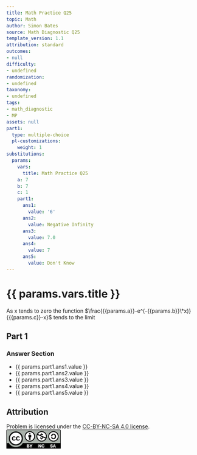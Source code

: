 ```yaml
---
title: Math Practice Q25
topic: Math
author: Simon Bates
source: Math Diagnostic Q25
template_version: 1.1
attribution: standard
outcomes:
- null
difficulty:
- undefined
randomization:
- undefined
taxonomy:
- undefined
tags:
- math_diagnostic
- MP
assets: null
part1:
  type: multiple-choice
  pl-customizations:
    weight: 1
substitutions:
  params:
    vars:
      title: Math Practice Q25
    a: 7
    b: 7
    c: 1
    part1:
      ans1:
        value: '6'
      ans2:
        value: Negative Infinity
      ans3:
        value: 7.0
      ans4:
        value: 7
      ans5:
        value: Don't Know
---
```

# {{ params.vars.title }}
As x tends to zero the function $\frac{{{params.a}}-e^(-{{params.b}}\*x)}{{{params.c}}-x}$ tends to the limit

## Part 1

### Answer Section

- {{ params.part1.ans1.value }}
- {{ params.part1.ans2.value }}
- {{ params.part1.ans3.value }}
- {{ params.part1.ans4.value }}
- {{ params.part1.ans5.value }}

## Attribution

Problem is licensed under the [CC-BY-NC-SA 4.0 license](https://creativecommons.org/licenses/by-nc-sa/4.0/).<br> ![The Creative Commons 4.0 license requiring attribution-BY, non-commercial-NC, and share-alike-SA license.](https://raw.githubusercontent.com/firasm/bits/master/by-nc-sa.png)